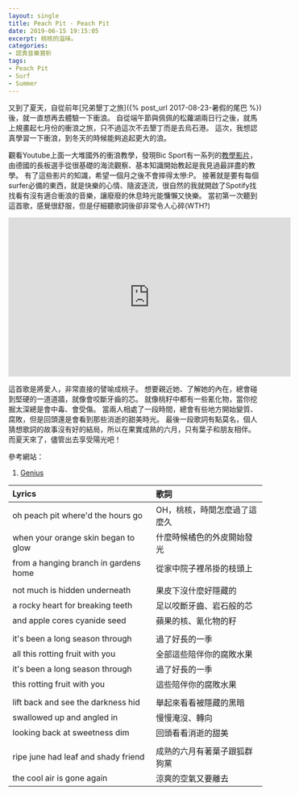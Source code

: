 ```yaml
---
layout: single
title: Peach Pit - Peach Pit
date: 2019-06-15 19:15:05
excerpt: 桃核的滋味。
categories:
- 認真音樂賞析
tags:
- Peach Pit
- Surf
- Summer
---
```


又到了夏天，自從前年[兄弟墾丁之旅]({% post_url 2017-08-23-暑假的尾巴 %})後，就一直想再去體驗一下衝浪。
自從端午節與佩佩的松蘿湖兩日行之後，就馬上規畫起七月份的衝浪之旅，只不過這次不去墾丁而是去烏石港。
這次，我想認真學習一下衝浪，到冬天的時候能夠追起更大的浪。

觀看Youtube上面一大堆國外的衝浪教學，發現Bic Sport有一系列的[教學影片](https://www.youtube.com/playlist?list=PL4A2BE175D96F709A)，由德國的長板選手從很基礎的海流觀察、基本知識開始教起是我見過最詳盡的教學。
有了這些影片的知識，希望一個月之後不會摔得太慘:P。
接著就是要有每個surfer必備的東西，就是快樂的心情、隨波逐流，很自然的我就開啟了Spotify找找看有沒有適合衝浪的音樂，讓廢廢的休息時光能慵懶又快樂。
當初第一次聽到這首歌，感覺很舒服，但是仔細聽歌詞後卻非常令人心碎(WTH?)

<p style="text-align: center;"><iframe width="560" height="315" src="https://www.youtube.com/embed/PRXtbLqIx04" frameborder="0" allow="accelerometer; autoplay; encrypted-media; gyroscope; picture-in-picture" allowfullscreen></iframe></p>

這首歌是將愛人，非常直接的譬喻成桃子。
想要親近她、了解她的內在，總會碰到堅硬的一道道牆，就像會咬斷牙齒的芯。
就像桃籽中都有一些氰化物，當你挖掘太深總是會中毒、會受傷。
當兩人相處了一段時間，總會有些地方開始變質、腐敗，但是回頭還是會看到那些消逝的甜美時光。
最後一段歌詞有點莫名，個人猜想歌詞的故事沒有好的結局，所以在果實成熟的六月，只有葉子和朋友相伴。
而夏天來了，儘管出去享受陽光吧！

參考網站：
1. [Genius](https://genius.com/Peach-pit-peach-pit-lyrics)

|Lyrics|歌詞|
|:-|:-|
|oh peach pit where'd the hours go|OH，桃核，時間怎麼過了這麼久|
|when your orange skin began to glow|什麼時候橘色的外皮開始發光|
|from a hanging branch in gardens home|從家中院子裡吊掛的枝頭上|
|||
|not much is hidden underneath|果皮下沒什麼好隱藏的|
|a rocky heart for breaking teeth|足以咬斷牙齒、岩石般的芯|
|and apple cores cyanide seed|蘋果的核、氰化物的籽|
|||
|it's been a long season through|過了好長的一季|
|all this rotting fruit with you|全部這些陪伴你的腐敗水果|
|it's been a long season through|過了好長的一季|
|this rotting fruit with you|這些陪伴你的腐敗水果|
|||
|lift back and see the darkness hid|舉起來看看被隱藏的黑暗|
|swallowed up and angled in|慢慢淹沒、轉向|
|looking back at sweetness dim|回頭看看消逝的甜美|
|||
|ripe june had leaf and shady friend|成熟的六月有著葉子跟狐群狗黨|
|the cool air is gone again|涼爽的空氣又要離去|
